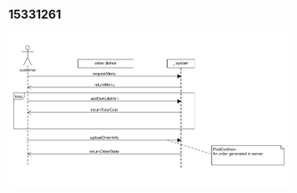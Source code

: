 ## 15331261
![ssd_for_order](https://github.com/EasyMealOrder/dashboard/raw/gh-pages/docs/image/ssd1.PNG)

